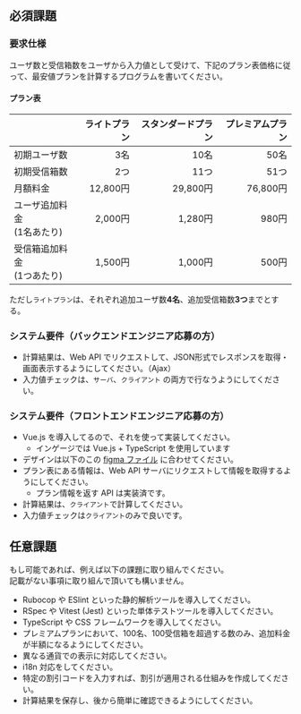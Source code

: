 ## 必須課題

### 要求仕様
ユーザ数と受信箱数をユーザから入力値として受けて、下記のプラン表価格に従って、最安値プランを計算するプログラムを書いてください。

#### プラン表

|  |ライトプラン|スタンダードプラン|プレミアムプラン|
|:---|---:|---:|---:|
|初期ユーザ数|3名|10名|50名|
|初期受信箱数|2つ|11つ|51つ|
|月額料金|12,800円|29,800円|76,800円|
|ユーザ追加料金 <br> (1名あたり)|2,000円|1,280円|980円|
|受信箱追加料金 <br> (1つあたり)|1,500円|1,000円|500円|

ただし`ライトプラン`は、それぞれ追加ユーザ数**4名**、追加受信箱数**3つ**までとする。

### システム要件（バックエンドエンジニア応募の方）
- 計算結果は、Web API でリクエストして、JSON形式でレスポンスを取得・画面表示するようにしてください。（Ajax）
- 入力値チェックは、`サーバ`、`クライアント` の両方で行なうようにしてください。

### システム要件（フロントエンドエンジニア応募の方）
- Vue.js を導入してるので、それを使って実装してください。
  - インゲージでは Vue.js + TypeScript を使用しています
- デザインは以下のこの [figma ファイル](https://www.figma.com/file/w8srUnZf6T0YO59iVZf6dD/Bulma-CSS-UI-Kit-v2.01-(Community)?type=design&node-id=302-16027&t=4wOci2PH1D97ezfo-0) に合わせてください。
- プラン表にある情報は、Web API サーバにリクエストして情報を取得するようにしてください。
  - プラン情報を返す API  は実装済です。
- 計算結果は、`クライアント`で計算してください。
- 入力値チェックは`クライアント`のみで良いです。

## 任意課題
もし可能であれば、例えば以下の課題に取り組んでください。  
記載がない事項に取り組んで頂いても構いません。
- Rubocop や ESlint といった静的解析ツールを導入してください。
- RSpec や Vitest (Jest) といった単体テストツールを導入してください。
- TypeScript や CSS フレームワークを導入してください。
- プレミアムプランにおいて、100名、100受信箱を超過する数のみ、追加料金が半額になるようにしてください。
- 異なる通貨での表示に対応してください。
- i18n 対応をしてください。
- 特定の割引コードを入力すれば、割引が適用される仕組みを作成してください。
- 計算結果を保存し、後から簡単に確認できるようにしてください。
